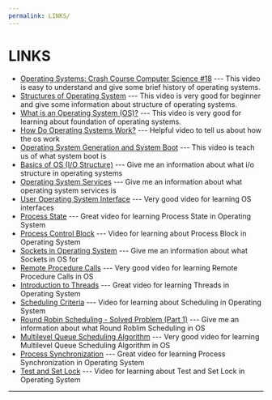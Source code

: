 ```yaml
---
permalink: LINKS/
---
```


# LINKS

* [Operating Systems: Crash Course Computer Science #18](https://youtu.be/26QPDBe-NB8?si=7LwBsvkdlk_8zfej) --- 
This video is easy to understand and give some brief history of operating systems.
* [Structures of Operating System](https://youtu.be/XXPBl20J22w?si=3Mi1kZKiL-oJfv3B) --- 
This video is very good for beginner and give some information about structure of operating systems.
* [What is an Operating System (OS)?](https://youtu.be/RhHMgkUdhdk?si=j6Dl2OP-CkkiY2XB) --- 
This video is very good for learning about foundation of operating systems.
* [How Do Operating Systems Work?](https://youtu.be/GjNp0bBrjmU?si=fZMLSmfvqp2qvDc-) --- 
Helpful video to tell us about how the os work 
* [Operating System Generation and System Boot](https://youtu.be/wD0PrF3fGSY?si=wgEn382HKli4zeiC) --- 
This video is teach us of what system boot is
* [Basics of OS (I/O Structure)](https://youtu.be/F18RiREDkwE?si=0at8v4ppRJjmSCnd) --- 
Give me an information about what i/o structure in operating systems
* [Operating System Services](https://youtu.be/TQWERtMoKbI?si=KbI0ghDnWD22Xrgi) --- 
Give me an information about what operating system services is
* [User Operating System Interface](https://youtu.be/psDpbWscPuE?si=Z3PV7WouEGPt2G-5) --- 
Very good video for learning OS interfaces
* [Process State](https://youtu.be/jZ_6PXoaoxo?si=Se3UbJpy9Jk0sOX6) --- 
Great video for learning Process State in Operating System
* [Process Control Block](https://youtu.be/4s2MKuVYKV8?si=jrMfNVjiTpAjoq5s) --- 
Video for learning about Process Block in Operating System
* [Sockets in Operating System](https://youtu.be/uagKTbohimU?si=MtappAIVJAM3DEBL) --- 
Give me an information about what Sockets in OS for
* [Remote Procedure Calls](https://youtu.be/QmhTjsOOrlw?si=tTKNMBGRWFN3MDeQ) --- 
Very good video for learning Remote Procedure Calls in OS 
* [Introduction to Threads](https://youtu.be/LOfGJcVnvAk?si=ZCFRRxRb9o4jvaqC) --- 
Great video for learning Threads in Operating System
* [Scheduling Criteria](https://youtu.be/bWHFY8-rL5I?si=sYp1NJaNafkKv0-O) --- 
Video for learning about Scheduling in Operating System
* [Round Robin Scheduling - Solved Problem (Part 1)](https://youtu.be/QlCmgBOMjlI?si=GCKBIt362NSA7O--) --- 
Give me an information about what Round Roblim Scheduling in OS 
* [Multilevel Queue Scheduling Algorithm](https://youtu.be/fvkSXMZaBNY?si=vQIhuqKIqrEIBpyy) --- 
Very good video for learning Multilevel Queue Scheduling Algorithm in OS 
* [Process Synchronization](https://youtu.be/ph2awKa8r5Y?si=XVBynEEd5pWx7MDR) --- 
Great video for learning Process Synchronization in Operating System
* [Test and Set Lock](https://youtu.be/5oZYS5dTrmk?si=PGOdl1f4KWZdFMzg) --- 
Video for learning about Test and Set Lock in Operating System
<hr>

